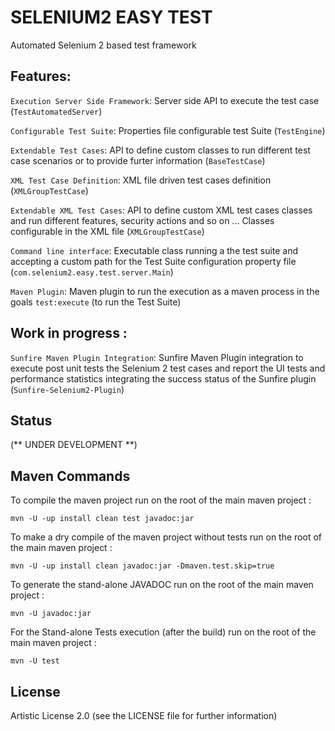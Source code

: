 # SELENIUM2 EASY TEST
Automated Selenium 2 based test framework

## Features:

`Execution Server Side Framework`: Server side API to execute the test case (`TestAutomatedServer`)

`Configurable Test Suite`: Properties file configurable test Suite (`TestEngine`)

`Extendable Test Cases`: API to define custom classes to run different test case scenarios or to provide furter information (`BaseTestCase`)

`XML Test Case Definition`: XML file driven test cases definition (`XMLGroupTestCase`)

`Extendable XML Test Cases`: API to define custom XML test cases classes and run different features, security actions and so on ... Classes configurable in the XML file (`XMLGroupTestCase`)

`Command line interface`: Executable class running a the test suite and accepting a custom path for the Test Suite configuration property file (`com.selenium2.easy.test.server.Main`)

`Maven Plugin`: Maven plugin to run the execution as a maven process in the goals `test:execute` (to run the Test Suite)

## Work in progress :

`Sunfire Maven Plugin Integration`: Sunfire Maven Plugin integration to execute post unit tests the Selenium 2 test cases and report the UI tests and performance statistics integrating the success status of the Sunfire plugin (`Sunfire-Selenium2-Plugin`)


## Status

(** UNDER DEVELOPMENT **)


## Maven Commands

To compile the maven project run on the root of the main maven project :

`mvn -U -up install clean test javadoc:jar`

To make a dry compile of the maven project without tests run on the root of the main maven project :

`mvn -U -up install clean javadoc:jar -Dmaven.test.skip=true`


To generate the stand-alone JAVADOC run on the root of the main maven project :

`mvn -U javadoc:jar`

For the Stand-alone Tests execution (after the build) run on the root of the main maven project :

`mvn -U test`


## License

Artistic License 2.0 (see the LICENSE file for further information)